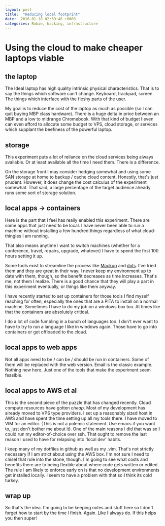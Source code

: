 ```yaml
---
layout: post
title:  "Reducing local footprint"
date:  2016-01-18 02:39:46 +0000
categories: Robie, hacking, infrastructure 
---
```


# Using the cloud to make cheaper laptops viable

## the laptop

The Ideal laptop has high quality intrinsic physical characteristics. That is to say the things which software can't change. Keyboard, trackpad, screen. The things which interface with the fleshy parts of the user.

My goal is to reduce the cost of the laptop as much as possible (so I can quit buying MBP class hardware). There is a huge delta in price between an MBP and a low to midrange Chromebook. With that kind of budget I even can even afford to allocate some budget to VPS, cloud storage, or services which supplant the beefiness of the powerful laptop.

## storage

This experiment puts a lot of reliance on the cloud services being always available. Or at least available all the time I need them. There is a difference.

On the storage front I may consider hedging somewhat and using some SAN storage at home to backup / cache cloud content. Honestly, that's just prudent. However, it does change the cost calculus of the experiment somewhat. That said, a large percentage of the target audience already runs some sort of storage solution.

## local apps -> containers

Here is the part that I feel has really enabled this experiment. There are some apps that just need to be local. I have never been able to run a machine without installing a few hundred things regardless of what cloud-thingies I am running. 

That also means anytime I want to switch machines (whether for a conference, travel, repairs, upgrade, whatever) I have to spend the first 100 hours setting it up. 

Some tools exist to streamline the process like [Mackup](https://github.com/lra/mackup) and [dots](https://github.com/EvanPurkhiser/dots). I've tried them and they are great in their way. I never keep my environment up to date with them, though, so the benefit decreases as time increases. That's me, not them I realize. There is a good chance that they will play a part in this experiment eventually, or things like them anyway.

I have recently started to set up containers for those tools I find myself reaching for often, especially the ones that are a PITA to install on a normal machine. Sometimes I have to do my job on a windows box too. At times like that the containers are absolutely critical.

I do a lot of code fumbling in a bunch of languages too. I don't ever want to have to try to run a language I like in windows again. Those have to go into containers or get offloaded to the cloud.

## local apps to web apps

Not all apps need to be / can be / should be run in containers. Some of them will be replaced with the web version. Email is the classic example. Nothing new here. Just one of the tools that make the experiment seem feasible.

## local apps to AWS et al

This is the second piece of the puzzle that has changed recently. Cloud compute resources have gotten _cheap_. Most of my development has already moved to VPS type providers. I set up a reasonably sized host in AWS and have spent the time setting up all my tools there. I have moved to VIM for an editor. (This is not a polemic statement. Use emacs if you want to, just don't bother me about it). One of the main reasons I did that was so I could run my editor-of-choice over ssh. That ought to remove the last reason I used to have for relapsing into 'local dev' habits.

I keep many of my dotfiles in github as well as my .vim. That's not strictly necessary if I am strict about using the AWS box. I'm not sure I need to chisel that rule into the stone, though. I'm going to see what costs and benefits there are to being flexible about where code gets written or edited. The rule I am likely to enforce early on is that no development environments get installed locally. I seem to have a problem with that so I think its cold turkey.

## wrap up

So that's the idea. I'm going to be keeping notes and stuff here so I don't forget how to start by the time I finish. Again. Like I always do. If this helps you then super!
